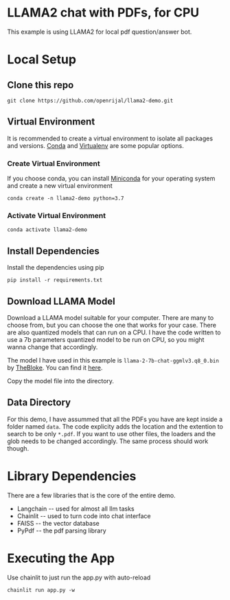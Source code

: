 # LLAMA2 chat with PDFs, for CPU
This example is using LLAMA2 for local pdf question/answer bot.

# Local Setup
## Clone this repo
```
git clone https://github.com/openrijal/llama2-demo.git
```

## Virtual Environment
It is recommended to create a virtual environment to isolate all packages and versions.
[Conda](https://docs.conda.io/en/latest/) and [Virtualenv](https://virtualenv.pypa.io/en/latest/) are some popular options.

### Create Virtual Environment
If you choose conda, you can install [Miniconda](https://docs.conda.io/en/latest/miniconda.html) for your operating system and create a new virtual environment
```
conda create -n llama2-demo python=3.7
```

### Activate Virtual Environment
```
conda activate llama2-demo
```

## Install Dependencies
Install the dependencies using pip
```
pip install -r requirements.txt
```

## Download LLAMA Model
Download a LLAMA model suitable for your computer. There are many to choose from, but you can choose the one that works for your case. There are also quantized models that can run on a CPU. I have the code written to use a 7b parameters quantized model to be run on CPU, so you might wanna change that accordingly.

The model I have used in this example is `llama-2-7b-chat-ggmlv3.q8_0.bin` by [TheBloke](https://huggingface.co/TheBloke). You can find it [here](https://huggingface.co/TheBloke/Llama-2-7B-Chat-GGML/blob/main/llama-2-7b-chat.ggmlv3.q8_0.bin).

Copy the model file into the directory.

## Data Directory
For this demo, I have assummed that all the PDFs you have are kept inside a folder named `data`. The code explicity adds the location and the extention to search to be only `*.pdf`. If you want to use other files, the loaders and the glob needs to be changed accordingly. The same process should work though.

# Library Dependencies
There are a few libraries that is the core of the entire demo.
- Langchain -- used for almost all llm tasks
- Chainlit -- used to turn code into chat interface
- FAISS -- the vector database
- PyPdf -- the pdf parsing library

# Executing the App
Use chainlit to  just run the app.py with auto-reload
```
chainlit run app.py -w
```
